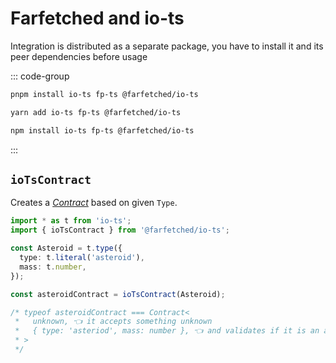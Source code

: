 # Farfetched and io-ts

Integration is distributed as a separate package, you have to install it and its peer dependencies before usage

::: code-group

```sh [pnpm]
pnpm install io-ts fp-ts @farfetched/io-ts
```

```sh [yarn]
yarn add io-ts fp-ts @farfetched/io-ts
```

```sh [npm]
npm install io-ts fp-ts @farfetched/io-ts
```

:::

## `ioTsContract`

Creates a [_Contract_](/api/primitives/contract) based on given `Type`.

```ts
import * as t from 'io-ts';
import { ioTsContract } from '@farfetched/io-ts';

const Asteroid = t.type({
  type: t.literal('asteroid'),
  mass: t.number,
});

const asteroidContract = ioTsContract(Asteroid);

/* typeof asteroidContract === Contract<
 *   unknown, 👈 it accepts something unknown
 *   { type: 'asteriod', mass: number }, 👈 and validates if it is an asteroid
 * >
 */
```
